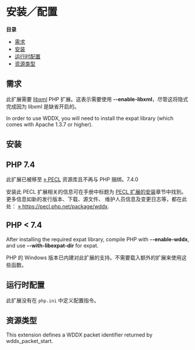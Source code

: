 安装／配置
==========

**目录**

-   [需求](/wddx/setup.html#需求)
-   [安装](/wddx/setup.html#安装)
-   [运行时配置](/wddx/setup.html#运行时配置)
-   [资源类型](/wddx/setup.html#资源类型)

需求
----

此扩展需要 <a href="/book/libxml.html" class="link">libxml</a> PHP
扩展。这表示需要使用 **--enable-libxml**，尽管这将隐式完成因为 libxml
是缺省开启的。

In order to use WDDX, you will need to install the expat library (which
comes with Apache 1.3.7 or higher).

安装
----

PHP 7.4
-------

此扩展已被移至
<a href="https://pecl.php.net/" class="link external">» PECL</a>
资源库且不再与 PHP 捆绑。7.4.0

安装此 PECL 扩展相关的信息可在手册中标题为
<a href="/install/pecl.html" class="link">PECL 扩展的安装</a>章节中找到。更多信息如新的发行版本、下载、源文件、
维护人员信息及变更日志等，都在此处：
<a href="https://pecl.php.net/package/wddx" class="link external">» https://pecl.php.net/package/wddx</a>.

PHP \< 7.4
----------

After installing the required expat library, compile PHP with
**--enable-wddx**, and use **--with-libexpat-dir** for expat.

PHP 的 Windows
版本已内建对此扩展的支持。不需要载入额外的扩展来使用这些函数。

运行时配置
----------

此扩展没有在 `php.ini` 中定义配置指令。

资源类型
--------

This extension defines a WDDX packet identifier returned by <span
class="function">wddx\_packet\_start</span>.

